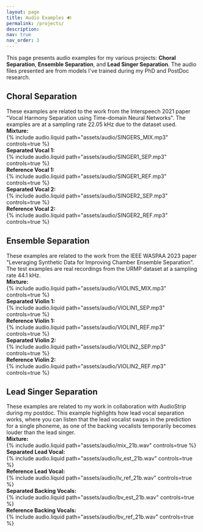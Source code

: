 ```yaml
---
layout: page
title: Audio Examples 🔊
permalink: /projects/
description: 
nav: true
nav_order: 3
---
```


This page presents audio examples for my various projects: **Choral Separation**, **Ensemble Separation**, and **Lead Singer Separation**. The audio files presented are from models I've trained during my PhD and PostDoc research.

<div class="row mt-3">
    <h2>Choral Separation</h2>
    <div class="caption">
    These examples are related to the work from the Interspeech 2021 paper "Vocal Harmony Separation using Time-domain Neural Networks". The examples are at a sampling rate 22.05 kHz due to the dataset used.
    </div>
    <div class="row">
        <div class="col-sm">
            <div><strong>Mixture:</strong></div>
            {% include audio.liquid path="assets/audio/SINGERS_MIX.mp3" controls=true %}
        </div>
        <div class="col-sm">
            <div><strong>Separated Vocal 1:</strong></div>
            {% include audio.liquid path="assets/audio/SINGER1_SEP.mp3" controls=true %}
            <div><strong>Reference Vocal 1:</strong></div>
            {% include audio.liquid path="assets/audio/SINGER1_REF.mp3" controls=true %}
        </div>
        <div class="col-sm">
             <div><strong>Separated Vocal 2:</strong></div>
            {% include audio.liquid path="assets/audio/SINGER2_SEP.mp3" controls=true %}
             <div><strong>Reference Vocal 2:</strong></div>
            {% include audio.liquid path="assets/audio/SINGER2_REF.mp3" controls=true %}
        </div>
    </div>
</div>

<div class="row mt-3">
    <h2>Ensemble Separation</h2>
    <div class="caption">
    These examples are related to the work from the IEEE WASPAA 2023 paper "Leveraging Synthetic Data for Improving Chamber Ensemble Separation". The test examples are real recordings from the URMP dataset at a sampling rate 44.1 kHz.
    </div>
    <div class="row">
        <div class="col-sm">
            <div><strong>Mixture:</strong></div>
            {% include audio.liquid path="assets/audio/VIOLINS_MIX.mp3" controls=true %}
        </div>
        <div class="col-sm">
            <div><strong>Separated Violin 1:</strong></div>
            {% include audio.liquid path="assets/audio/VIOLIN1_SEP.mp3" controls=true %}
            <div><strong>Reference Violin 1:</strong></div>
            {% include audio.liquid path="assets/audio/VIOLIN1_REF.mp3" controls=true %}
        </div>
        <div class="col-sm">
            <div><strong>Separated Violin 2:</strong></div>
            {% include audio.liquid path="assets/audio/VIOLIN2_SEP.mp3" controls=true %}
            <div><strong>Reference Violin 2:</strong></div>
            {% include audio.liquid path="assets/audio/VIOLIN2_REF.mp3" controls=true %}
        </div>
    </div>
</div>

<div class="row mt-3">
    <h2>Lead Singer Separation</h2>
    <div class="caption">
    These examples are related to my work in collaboration with AudioStrip during my postdoc. This example highlights how lead vocal separation works, where you can listen that the lead vocalist swaps in the prediction for a single phoneme, as one of the backing vocalists temporarily becomes louder than the lead singer.
    </div>
    <div class="row">
        <div class="col-sm">
            <div><strong>Mixture:</strong></div>
            {% include audio.liquid path="assets/audio/mix_21b.wav" controls=true %}
        </div>
        <div class="col-sm">
            <div><strong>Separated Lead Vocal:</strong></div>
            {% include audio.liquid path="assets/audio/lv_est_21b.wav" controls=true %}
            <div><strong>Reference Lead Vocal:</strong></div>
            {% include audio.liquid path="assets/audio/lv_ref_21b.wav" controls=true %}
        </div>
        <div class="col-sm">
            <div class="col-sm">
            <div><strong>Separated Backing Vocals:</strong></div>
           {% include audio.liquid path="assets/audio/bv_est_21b.wav" controls=true %}
            <div><strong>Reference Backing Vocals:</strong></div>
            {% include audio.liquid path="assets/audio/bv_ref_21b.wav" controls=true %}
        </div>
    </div>
</div>
